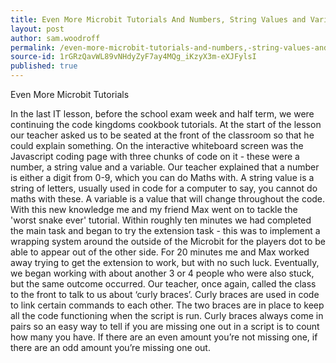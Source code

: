 ```yaml
---
title: Even More Microbit Tutorials And Numbers, String Values and Variables Plus How Curly Braces Work In Javascript
layout: post
author: sam.woodroff
permalink: /even-more-microbit-tutorials-and-numbers,-string-values-and-variables-plus-how-curly-braces-work-in-javascript/
source-id: 1rGRzQavWL89vNHdyZyF7ay4MQg_iKzyX3m-eXJFylsI
published: true
---
```

Even More Microbit Tutorials 

In the last IT lesson, before the school exam week and half term, we were continuing the code kingdoms cookbook tutorials. At the start of the lesson our teacher asked us to be seated at the front of the classroom so that he could explain something. On the interactive whiteboard screen was the Javascript coding page with three chunks of code on it - these were a number, a string value and a variable. Our teacher explained that a number is either a digit from 0-9, which you can do Maths with. A string value is a string of letters, usually used in code for a computer to say, you cannot do maths with these. A variable is a value that will change throughout the code. With this new knowledge me and my friend Max went on to tackle the 'worst snake ever' tutorial. Within roughly ten minutes we had completed the main task and began to try the extension task - this was to implement a wrapping system around the outside of the Microbit for the players dot to be able to appear out of the other side. For 20 minutes me and Max worked away trying to get the extension to work, but with no such luck. Eventually, we began working with about another 3 or 4 people who were also stuck, but the same outcome occurred. Our teacher, once again, called the class to the front to talk to us about ‘curly braces’. Curly braces are used in code to link certain commands to each other. The two braces are in place to keep all the code functioning when the script is run. Curly braces always come in pairs so an easy way to tell if you are missing one out in a script is to count how many you have. If there are an even amount you’re not missing one, if there are an odd amount you’re missing one out.

